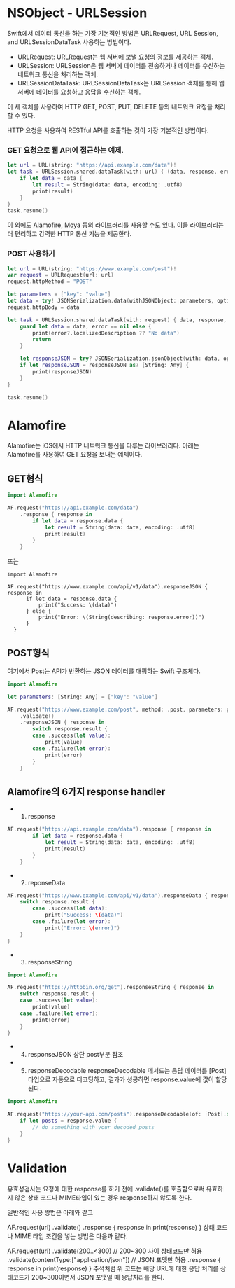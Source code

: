 # NSObject - URLSession

Swift에서 데이터 통신을 하는 가장 기본적인 방법은 URLRequest, URL Session, and URLSessionDataTask 사용하는 방법이다.

- URLRequest: URLRequest는 웹 서버에 보낼 요청의 정보를 제공하는 객체.
- URLSession: URLSession은 웹 서버에 데이터를 전송하거나 데이터를 수신하는 네트워크 통신을 처리하는 객체.
- URLSessionDataTask: URLSessionDataTask는 URLSession 객체를 통해 웹 서버에 데이터를 요청하고 응답을 수신하는 객체.

이 세 객체를 사용하여 HTTP GET, POST, PUT, DELETE 등의 네트워크 요청을 처리할 수 있다.

HTTP 요청을 사용하여 RESTful API를 호출하는 것이 가장 기본적인 방법이다.

### GET 요청으로 웹 API에 접근하는 예제.

```swift
let url = URL(string: "https://api.example.com/data")!
let task = URLSession.shared.dataTask(with: url) { (data, response, error) in
    if let data = data {
        let result = String(data: data, encoding: .utf8)
        print(result)
    }
}
task.resume()
```

이 외에도 Alamofire, Moya 등의 라이브러리를 사용할 수도 있다. 이들 라이브러리는 더 편리하고 강력한 HTTP 통신 기능을 제공한다.

### POST 사용하기
```swift
let url = URL(string: "https://www.example.com/post")!
var request = URLRequest(url: url)
request.httpMethod = "POST"

let parameters = ["key": "value"]
let data = try! JSONSerialization.data(withJSONObject: parameters, options: [])
request.httpBody = data

let task = URLSession.shared.dataTask(with: request) { data, response, error in
    guard let data = data, error == nil else {
        print(error?.localizedDescription ?? "No data")
        return
    }

    let responseJSON = try? JSONSerialization.jsonObject(with: data, options: [])
    if let responseJSON = responseJSON as? [String: Any] {
        print(responseJSON)
    }
}

task.resume()

```


# Alamofire

Alamofire는 iOS에서 HTTP 네트워크 통신을 다루는 라이브러리다. 아래는 Alamofire를 사용하여 GET 요청을 보내는 예제이다.


## GET형식
```swift
import Alamofire

AF.request("https://api.example.com/data")
    .response { response in
        if let data = response.data {
            let result = String(data: data, encoding: .utf8)
            print(result)
        }
    }
```
또는
```
import Alamofire

AF.request("https://www.example.com/api/v1/data").responseJSON { response in
      if let data = response.data {
          print("Success: \(data)")
      } else {
          print("Error: \(String(describing: response.error))")
      }
  }
```


## POST형식
여기에서 Post는 API가 반환하는 JSON 데이터를 매핑하는 Swift 구조체다.

```swift
import Alamofire

let parameters: [String: Any] = ["key": "value"]

AF.request("https://www.example.com/post", method: .post, parameters: parameters, encoding: JSONEncoding.default)
    .validate()
    .responseJSON { response in
        switch response.result {
        case .success(let value):
            print(value)
        case .failure(let error):
            print(error)
        }
    }
```

## Alamofire의 6가지 response handler
- 1. response
```swift
AF.request("https://api.example.com/data").response { response in
        if let data = response.data {
            let result = String(data: data, encoding: .utf8)
            print(result)
        }
    }
```

- 2. reponseData
```swift
AF.request("https://www.example.com/api/v1/data").responseData { response in
    switch response.result {
        case .success(let data):
            print("Success: \(data)")
        case .failure(let error):
            print("Error: \(error)")
    }
}
```

- 3. responseString

```swift
import Alamofire

AF.request("https://httpbin.org/get").responseString { response in
    switch response.result {
    case .success(let value):
        print(value)
    case .failure(let error):
        print(error)
    }
}
```

- 4. responseJSON
상단 post부분 참조

- 5. responseDecodable
 responseDecodable 메서드는 응답 데이터를 [Post] 타입으로 자동으로 디코딩하고, 결과가 성공하면 response.value에 값이 할당된다.
```swift
import Alamofire

AF.request("https://your-api.com/posts").responseDecodable(of: [Post].self) { (response) in
    if let posts = response.value {
        // do something with your decoded posts
    }
}
```


# Validation
유효성검사는 요청에 대한 response를 하기 전에 .validate()를 호출함으로써 유효하지 않은 상태 코드나 MIME타입이 있는 경우 response하지 않도록 한다.

일반적인 사용 방법은 아래와 같고

AF.request(url)
  .validate()
  .response { response in 
     print(response)
}
상태 코드나 MIME 타입 조건을 넣는 방법은 다음과 같다.

AF.request(url)
  .validate(200..<300) // 200~300 사이 상태코드만 허용
  .validate(contentType:["application/json"]) // JSON 포맷만 허용
  .response { response in 
      print(response)
}
주석처럼 위 코드는 해당 URL에 대한 응답 처리를 상태코드가 200~300이면서 JSON 포맷일 때 응답처리를 한다.

